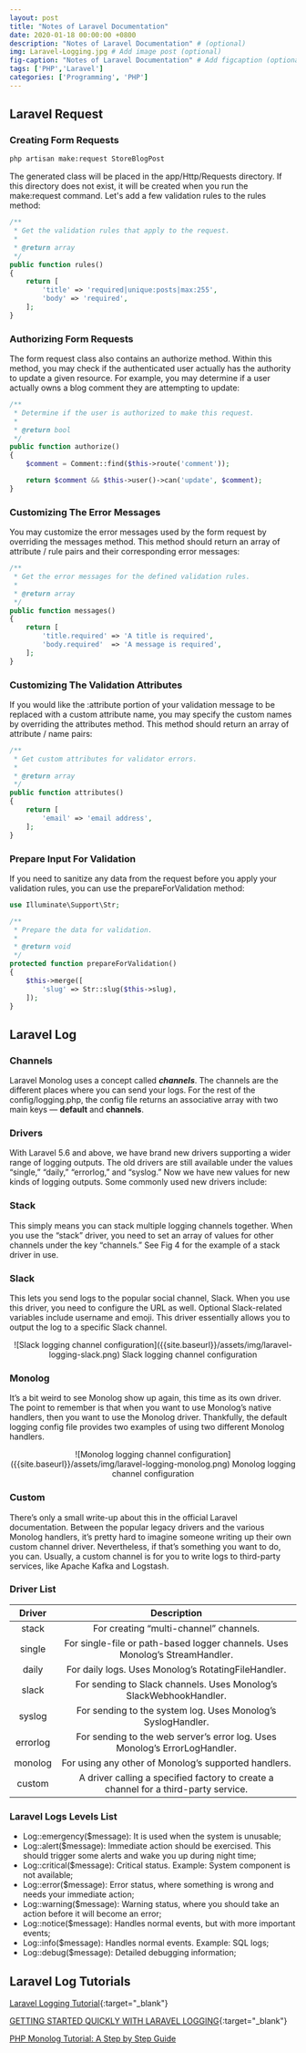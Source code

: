 ```yaml
---
layout: post
title: "Notes of Laravel Documentation"
date: 2020-01-18 00:00:00 +0800
description: "Notes of Laravel Documentation" # (optional)
img: Laravel-Logging.jpg # Add image post (optional)
fig-caption: "Notes of Laravel Documentation" # Add figcaption (optional)
tags: ['PHP','Laravel']
categories: ['Programming', 'PHP']
---
```


## Laravel Request

### Creating Form Requests

```bash
php artisan make:request StoreBlogPost
```

The generated class will be placed in the app/Http/Requests directory. If this directory does not exist, it will be created when you run the make:request command. Let's add a few validation rules to the rules method:

```php
/**
 * Get the validation rules that apply to the request.
 *
 * @return array
 */
public function rules()
{
    return [
        'title' => 'required|unique:posts|max:255',
        'body' => 'required',
    ];
}
```

### Authorizing Form Requests

The form request class also contains an authorize method. Within this method, you may check if the authenticated user actually has the authority to update a given resource. For example, you may determine if a user actually owns a blog comment they are attempting to update:

```php
/**
 * Determine if the user is authorized to make this request.
 *
 * @return bool
 */
public function authorize()
{
    $comment = Comment::find($this->route('comment'));

    return $comment && $this->user()->can('update', $comment);
}
```

### Customizing The Error Messages

You may customize the error messages used by the form request by overriding the messages method. This method should return an array of attribute / rule pairs and their corresponding error messages:

```php
/**
 * Get the error messages for the defined validation rules.
 *
 * @return array
 */
public function messages()
{
    return [
        'title.required' => 'A title is required',
        'body.required'  => 'A message is required',
    ];
}
```

### Customizing The Validation Attributes

If you would like the :attribute portion of your validation message to be replaced with a custom attribute name, you may specify the custom names by overriding the attributes method. This method should return an array of attribute / name pairs:

```php
/**
 * Get custom attributes for validator errors.
 *
 * @return array
 */
public function attributes()
{
    return [
        'email' => 'email address',
    ];
}
```

### Prepare Input For Validation

If you need to sanitize any data from the request before you apply your validation rules, you can use the prepareForValidation method:

```php
use Illuminate\Support\Str;

/**
 * Prepare the data for validation.
 *
 * @return void
 */
protected function prepareForValidation()
{
    $this->merge([
        'slug' => Str::slug($this->slug),
    ]);
}
```

## Laravel Log

### Channels

Laravel Monolog uses a concept called **_channels_**. The channels are the different places where you can send your logs. For the rest of the config/logging.php, the config file returns an associative array with two main keys — **default** and **channels**.

### Drivers

With Laravel 5.6 and above, we have brand new drivers supporting a wider range of logging outputs. The old drivers are still available under the values “single,” “daily,” “errorlog,” and “syslog.” Now we have new values for new kinds of logging outputs. Some commonly used new drivers include:

### Stack

This simply means you can stack multiple logging channels together. When you use the “stack” driver, you need to set an array of values for other channels under the key “channels.” See Fig 4 for the example of a stack driver in use.

### Slack

This lets you send logs to the popular social channel, Slack. When you use this driver, you need to configure the URL as well. Optional Slack-related variables include username and emoji. This driver essentially allows you to output the log to a specific Slack channel. 

<div align="center"><div markdown='1'>
![Slack logging channel configuration]({{site.baseurl}}/assets/img/laravel-logging-slack.png)
Slack logging channel configuration
</div></div>

### Monolog

It’s a bit weird to see Monolog show up again, this time as its own driver. The point to remember is that when you want to use Monolog’s native handlers, then you want to use the Monolog driver. Thankfully, the default logging config file provides two examples of using two different Monolog handlers. 

<div align="center"><div markdown='1'>
![Monolog logging channel configuration]({{site.baseurl}}/assets/img/laravel-logging-monolog.png)
Monolog logging channel configuration
</div></div>

### Custom

There’s only a small write-up about this in the official Laravel documentation. Between the popular legacy drivers and the various Monolog handlers, it’s pretty hard to imagine someone writing up their own custom channel driver. Nevertheless, if that’s something you want to do, you can. Usually, a custom channel is for you to write logs to third-party services, like Apache Kafka and Logstash.

### Driver List

| Driver | Description |
|:------------------:|:--------------------:|
| stack | For creating “multi-channel” channels. |
| single | For single-file or path-based logger channels. Uses Monolog’s StreamHandler. |
| daily | For daily logs. Uses Monolog’s RotatingFileHandler. |
| slack | For sending to Slack channels. Uses Monolog’s SlackWebhookHandler. |
| syslog | For sending to the system log. Uses Monolog’s SyslogHandler. |
| errorlog | For sending to the web server’s error log. Uses Monolog’s ErrorLogHandler. |
| monolog | For using any other of Monolog’s supported handlers. |
| custom | A driver calling a specified factory to create a channel for a third-party service. |

### Laravel Logs Levels List

* Log::emergency($message): It is used when the system is unusable;
* Log::alert($message): Immediate action should be exercised. This should trigger some alerts and wake you up during night time;
* Log::critical($message): Critical status. Example: System component is not available;
* Log::error($message): Error status, where something is wrong and needs your immediate action;
* Log::warning($message): Warning status, where you should take an action before it will become an error;
* Log::notice($message): Handles normal events, but with more important events;
* Log::info($message): Handles normal events. Example: SQL logs;
* Log::debug($message): Detailed debugging information;

## Laravel Log Tutorials

[Laravel Logging Tutorial](https://stackify.com/laravel-logging-tutorial/){:target="_blank"}

[GETTING STARTED QUICKLY WITH LARAVEL LOGGING](https://www.scalyr.com/blog/getting-started-quickly-laravel-logging/){:target="_blank"}

[PHP Monolog Tutorial: A Step by Step Guide](https://stackify.com/php-monolog-tutorial/)